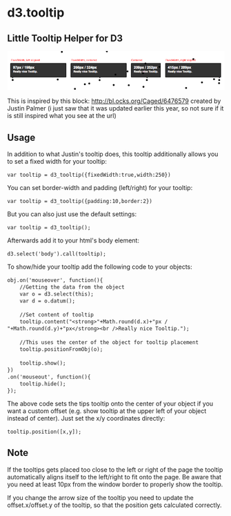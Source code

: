 # d3.tooltip
## Little Tooltip Helper for D3

![d3.tooltip thumbnail](https://raw.githubusercontent.com/sebastian-meier/d3.tooltip/master/thumb.png)

This is inspired by this block: http://bl.ocks.org/Caged/6476579 created by Justin Palmer (i just saw that it was updated earlier this year, so not sure if it is still inspired what you see at the url)

## Usage

In addition to what Justin's tooltip does, this tooltip additionally allows you to set a fixed width for your tooltip:

```
var tooltip = d3_tooltip({fixedWidth:true,width:250})
```

You can set border-width and padding (left/right) for your tooltip:

```
var tooltip = d3_tooltip({padding:10,border:2})
```

But you can also just use the default settings:

```
var tooltip = d3_tooltip();
```

Afterwards add it to your html's body element:

```
d3.select('body').call(tooltip);
```

To show/hide your tooltip add the following code to your objects:

```
obj.on('mouseover', function(){
    //Getting the data from the object
    var o = d3.select(this);
    var d = o.datum();

    //Set content of tooltip
    tooltip.content("<strong>"+Math.round(d.x)+"px / "+Math.round(d.y)+"px</strong><br />Really nice Tooltip.");

    //This uses the center of the object for tooltip placement
    tooltip.positionFromObj(o);

    tooltip.show();
})
.on('mouseout', function(){
    tooltip.hide();
});
```

The above code sets the tips tooltip onto the center of your object if you want a custom offset (e.g. show tooltip at the upper left of your object instead of center). Just set the x/y coordinates directly:

```
tooltip.position([x,y]);
```

## Note

If the tooltips gets placed too close to the left or right of the page the tooltip automatically aligns itself to the left/right to fit onto the page. Be aware that you need at least 10px from the window border to properly show the tooltip.

If you change the arrow size of the tooltip you need to update the offset.x/offset.y of the tooltip, so that the position gets calculated correctly.
